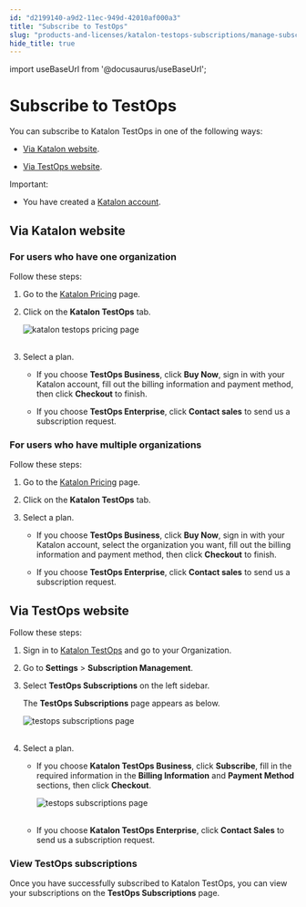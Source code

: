 ```yaml
---
id: "d2199140-a9d2-11ec-949d-42010af000a3"
title: "Subscribe to TestOps"
slug: "products-and-licenses/katalon-testops-subscriptions/manage-subscriptions/subscribe-to-testops"
hide_title: true
---
```

import useBaseUrl from '@docusaurus/useBaseUrl';


# <a id="id" class="anchor_top_offset"/><a id="ariaid-title1" class="anchor_top_offset"/>Subscribe to TestOps

<div xmlns="http://www.w3.org/1999/xhtml" className="p">You can subscribe to Katalon TestOps in one of the following ways:<ul className="ul"><li className="li">
      <p className="p"><a className="xref" href="#id_1">Via Katalon website</a>.</p>
    </li><li className="li">
      <p className="p"><a className="xref" href="#id_4">Via TestOps website</a>.</p>
    </li></ul></div>
<div xmlns="http://www.w3.org/1999/xhtml" className="note important note_important"><span className="note__title">Important:</span> 
  <ul className="ul"><li className="li">
      <p className="p">You have created a <a className="xref j-external-link" href="https://www.katalon.com/sign-up/" target="_blank">Katalon account</a>.</p>
    </li></ul>
</div>

## <a id="id_1" class="anchor_top_offset"/>Via Katalon website


### <a id="id_2" class="anchor_top_offset"/>For users who have one organization

<p xmlns="http://www.w3.org/1999/xhtml" className="p">Follow these steps:</p> 
<ol xmlns="http://www.w3.org/1999/xhtml" className="ol"><li className="li">     <p className="p">Go to the <a className="xref j-external-link" href="https://www.katalon.com/pricing/" target="_blank">Katalon         Pricing</a> page.</p>   </li><li className="li">     <p className="p">Click on the <strong className="ph b">Katalon TestOps</strong> tab.</p>     <p className="p">       <img className="image" src={useBaseUrl("https://github.com/katalon-studio/docs-images/raw/master/katalon-analytics/docs/testops-revamp-oct-subscription-docs/katalon-pricing-page.png")} alt="katalon testops pricing page" /><br /><br />     </p>   </li><li className="li">     <p className="p">Select a plan.</p>     <ul className="ul"><li className="li">         <p className="p">If you choose <strong className="ph b">TestOps Business</strong>, click           <strong className="ph b">Buy Now</strong>, sign in with your Katalon account, fill           out the billing information and payment method, then click           <strong className="ph b">Checkout</strong> to finish.</p>       </li><li className="li">         <p className="p">If you choose <strong className="ph b">TestOps Enterprise</strong>, click           <strong className="ph b">Contact sales</strong> to send us a subscription           request.</p>       </li></ul>   </li></ol> 

### <a id="id_3" class="anchor_top_offset"/>For users who have multiple organizations

<p xmlns="http://www.w3.org/1999/xhtml" className="p">Follow these steps:</p> 
<ol xmlns="http://www.w3.org/1999/xhtml" className="ol"><li className="li">     <p className="p">Go to the <a className="xref j-external-link" href="https://www.katalon.com/pricing/" target="_blank">Katalon         Pricing</a> page.</p>   </li><li className="li">     <p className="p">Click on the <strong className="ph b">Katalon TestOps</strong> tab.</p>   </li><li className="li">     <p className="p">Select a plan.</p>     <ul className="ul"><li className="li">         <p className="p">If you choose <strong className="ph b">TestOps Business</strong>, click           <strong className="ph b">Buy Now</strong>, sign in with your Katalon account, select           the organization you want, fill out the billing information and           payment method, then click <strong className="ph b">Checkout</strong> to finish.</p>       </li><li className="li">         <p className="p">If you choose <strong className="ph b">TestOps Enterprise</strong>, click           <strong className="ph b">Contact sales</strong> to send us a subscription           request.</p>       </li></ul>   </li></ol> 
    

## <a id="id_4" class="anchor_top_offset"/>Via TestOps website

    
      
<p xmlns="http://www.w3.org/1999/xhtml" className="p">Follow these steps:</p> 
      
<ol xmlns="http://www.w3.org/1999/xhtml" className="ol">   <li className="li">     <p className="p">Sign in to <a className="xref j-external-link" href="https://testops.katalon.io/login" target="_blank">Katalon         TestOps</a> and go to your Organization.</p>   </li>   <li className="li">     <p className="p">Go to <strong className="ph b">Settings</strong> &gt; <strong className="ph b">Subscription         Management</strong>.</p>   </li>   <li className="li">     <p className="p">Select <strong className="ph b">TestOps Subscriptions</strong> on the left       sidebar.</p>     <p className="p">The <strong className="ph b">TestOps Subscriptions</strong> page appears as       below.</p>     <p className="p">       <img className="image" src={useBaseUrl("https://github.com/katalon-studio/docs-images/raw/master/katalon-analytics/docs/testops-revamp-oct-subscription-docs/to-subscription-page.png")} alt="testops subscriptions page" /><br /><br />     </p>   </li>   <li className="li">     <p className="p">Select a plan.</p>     <ul className="ul">       <li className="li">         <p className="p">If you choose <strong className="ph b">Katalon TestOps Business</strong>, click           <strong className="ph b">Subscribe</strong>, fill in the required information in the           <strong className="ph b">Billing Information</strong> and <strong className="ph b">Payment             Method</strong> sections, then click <strong className="ph b">Checkout</strong>.</p>         <p className="p">           <img className="image" src={useBaseUrl("https://github.com/katalon-studio/docs-images/raw/master/katalon-analytics/docs/testops-revamp-oct-subscription-docs/subscribe-testops-business-page.png")} alt="testops subscriptions page" /><br /><br />         </p>       </li>       <li className="li">         <p className="p">If you choose <strong className="ph b">Katalon TestOps Enterprise</strong>, click           <strong className="ph b">Contact Sales</strong> to send us a subscription           request.</p>       </li>     </ul>   </li> </ol> 
    
      
      

### <a id="id_5" class="anchor_top_offset"/>View TestOps subscriptions

      
        
<p xmlns="http://www.w3.org/1999/xhtml" className="p">Once you have successfully subscribed to Katalon TestOps, you   can view your subscriptions on the <strong className="ph b">TestOps     Subscriptions</strong> page.</p> 
      
    
